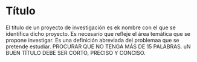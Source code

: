 # Título

El título de un proyecto de investigación es ek nombre con el que se identifica dicho proyecto. Es necesario que refleje el área temática que se propone investigar. Es una definición abreviada del problemaa que se pretende estudiar. PROCURAR QUE NO TENGA MÁS DE 15 PALABRAS. uN BUEN TÍTULO DEBE SER CORTO, PRECISO Y CONCISO.